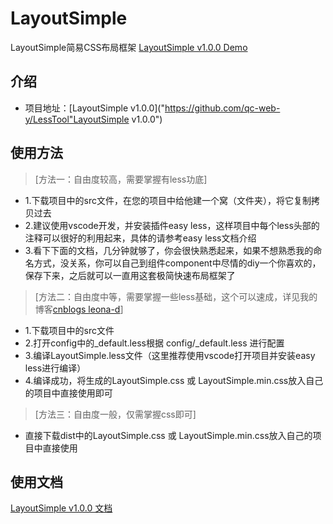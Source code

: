# LayoutSimple
LayoutSimple简易CSS布局框架
[LayoutSimple v1.0.0 Demo](http://htmlpreview.github.com/?https://github.com/qc-web-y/LessTool/blob/master/demo/demo.html "LayoutSimple v0.1.0 Demo")

## 介绍
- 项目地址：[LayoutSimple v1.0.0]("https://github.com/qc-web-y/LessTool"LayoutSimple v1.0.0")

## 使用方法
> [方法一：自由度较高，需要掌握有less功底]
- 1.下载项目中的src文件，在您的项目中给他建一个窝（文件夹），将它复制拷贝过去
- 2.建议使用vscode开发，并安装插件easy less，这样项目中每个less头部的注释可以很好的利用起来，具体的请参考easy less文档介绍
- 3.看下下面的文档，几分钟就够了，你会很快熟悉起来，如果不想熟悉我的命名方式，没关系，你可以自己到组件component中尽情的diy一个你喜欢的，保存下来，之后就可以一直用这套极简快速布局框架了

> [方法二：自由度中等，需要掌握一些less基础，这个可以速成，详见我的博客[cnblogs leona-d](https://www.cnblogs.com/leona-d/category/940013.html "cnblogs leona-d")]
- 1.下载项目中的src文件
- 2.打开config中的_default.less根据 config/_default.less 进行配置
- 3.编译LayoutSimple.less文件（这里推荐使用vscode打开项目并安装easy less进行编译）
- 4.编译成功，将生成的LayoutSimple.css 或 LayoutSimple.min.css放入自己的项目中直接使用即可

> [方法三：自由度一般，仅需掌握css即可]
- 直接下载dist中的LayoutSimple.css 或 LayoutSimple.min.css放入自己的项目中直接使用

## 使用文档
[LayoutSimple v1.0.0 文档](http://htmlpreview.github.com/?https://github.com/qc-web-y/LessTool/blob/master/demo/demo.html "LayoutSimple v0.1.0 doc")

